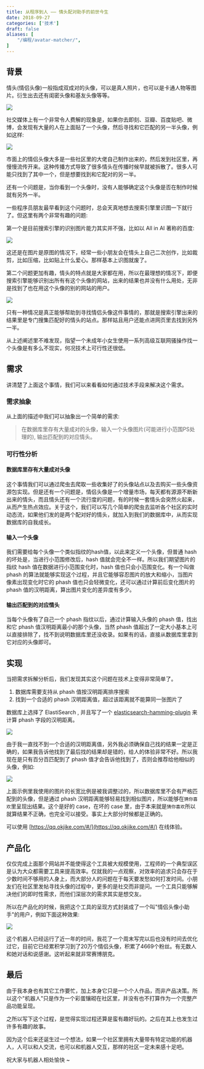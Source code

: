 ```yaml
---
title: 从程序到人 —— 情头配对助手的前世今生
date: 2018-09-27
categories: ['技术']
draft: false
aliases: [
    "/编程/avatar-matcher/",
]
---
```


## 背景

情头(情侣头像)一般指成双成对的头像，可以是真人照片，也可以是卡通人物等图片。衍生出去还有闺密头像和基友头像等等。

![](/images/old-blog/1538015444.png?imageMogr2/thumbnail/!70p)

社交媒体上有一个非常令人费解的现象是，如果你去即刻、豆瓣、百度贴吧、微博，会发现有大量的人在上面贴了一个头像，然后寻找和它匹配的另一半头像，例如这样:

![](/images/old-blog/1538016090.png?imageMogr2/thumbnail/!70p)

市面上的情侣头像大多是一些社区里的大佬自己制作出来的，然后发到社区里，再慢慢流传开来。这种传播方式导致了很多情头在传播时候早就被拆散了。很多人可能只找到了其中一个，但是想要找到和它配对的另一半。

还有一个问题是，当你看到一个头像时，没有人能够确定这个头像是否在制作时候就有另外一半。

一些程序员朋友最早看到这个问题时，总会天真地想去搜索引擎里识图一下就行了。但这里有两个非常有趣的问题:

第一个是目前搜索引擎的识别图片能力其实并不强，比如以 All in AI 著称的百度:

![](/images/old-blog/1538016451.png?imageMogr2/thumbnail/!70p)

这还是在图片是原图的情况下，经常一些小朋友会在情头上自己二次创作，比如裁剪，比如压缩，比如贴上什么爱心。那样基本上识图就废了。

第二个问题更加有趣，情头的特点就是大家都在用，所以在最理想的情况下，即便搜索引擎能够识别出所有有这个头像的网站，出来的结果也并没有什么用处，无非是找到了也在用这个头像的别的网站的用户。

![](/images/old-blog/1538016570.png?imageMogr2/thumbnail/!70p)

只有一种情况是真正能够帮助到寻找情侣头像这件事情的，那就是搜索引擎出来的结果里是专门搜集匹配好的情头的站点。那样姑且用户还能点进网页里去找到另外一半。

从上述阐述里不难发现，指望一个未成年小女生使用一系列高级互联网骚操作找一个头像是有多么不现实，何况技术上可行性还很低。

<!--more-->

## 需求

讲清楚了上面这个事情，我们可以来看看如何通过技术手段来解决这个需求。

### 需求抽象

从上面的描述中我们可以抽象出一个简单的需求:

> 在数据库里存有大量成对的头像，输入一个头像图片(可能进行小范围PS处理的), 输出匹配到的对应情头。

### 可行性分析

#### 数据库里存有大量成对头像

这个事情我们可以通过爬虫去爬取一些收集好了的头像站点以及去购买一些头像资源包实现。但是还有一个问题是，情侣头像是一个增量市场，每天都有源源不断新出来的情头，而且情头还有一个流行度的问题，有的时候一套情头会突然火起来，从而产生热点效应。关于这个，我们可以写几个简单的爬虫去监听各个社区的实时动态流，如果他们发的是两个配对好的情头，就加入到我们的数据库中，从而实现数据库的自我成长。

#### 输入一个头像

我们需要给每个头像一个类似指纹的hash值，以此来定义一个头像，但普通 hash 的坏处是，当进行小范围修改后，hash 值就会完全不一样。所以我们期望图片的指纹 hash 值在数据进行小范围变化时，hash 值也只会小范围变化。有一个叫做 phash 的算法就能够实现这个过程，并且它能够容忍图片的放大和缩小，当图片像素出现变化时它的 phash 值也只会轻微变化，还可以通过计算前后变化图片的 phash 值的汉明距离，算出图片变化的差异度有多少。

#### 输出匹配到的对应情头

当每个头像有了自己一个 phash 指纹以后，通过计算输入头像的 phash 值，找出和它 phash 值汉明距离最小的那个头像，当然 phash 值超出了一定大小基本上可以直接排除了，找不到说明数据库里还没收录。如果有的话，直接从数据库里拿到它对应的头像即可。

## 实现

当把需求拆解分析后，我们发现其实这个问题在技术上变得非常简单了。

1. 数据库需要支持从 phash 值按汉明距离排序搜索
2. 找到一个合适的 phash 汉明距离值，超过该距离就不能算同一张图片了

数据库上选择了 ElastiSearch , 并且写了一个 [elasticsearch-hamming-plugin](https://github.com/joway/elasticsearch-hamming-plugin) 来计算 phash 字段的汉明距离。

![](/images/old-blog/1538027425.png?imageMogr2/thumbnail/!70p)

由于我一直找不到一个合适的汉明距离值，另外我必须确保自己找的结果一定是正确的，如果我告诉他找到了最后找的结果却是错的，给人的体验非常不好。所以我现在是只有百分百匹配到了 phash 值才会告诉他找到了，否则会推荐给他相似的头像，例如:

![](/images/old-blog/1538021809.png?imageMogr2/thumbnail/!70p)

上面示例里我使用的图片的长宽比例是被我调整过的，所以数据库里不会有严格匹配到的头像，但是通过 phash 汉明距离能够轻易找到相似图片，所以能够在`猜你喜欢`里呈现出结果。这个是好的 case，在坏的 case 里，由于本来就是`猜你喜欢`所以就算结果不正确，也完全可以接受。事实上大部分时候都是正确的。

可以使用 [https://qq.okjike.com/#/](https://qq.okjike.com/#/) 在线体验。

## 产品化

仅仅完成上面那个网站并不能使得这个工具被大规模使用，工程师的一个典型误区是认为大众都需要工具来提高效率。仅就我的一点观察，对效率的追求只会存在于少数时间不够用的人身上，而大部分人的问题在于每天要发愁如何打发时间。小朋友们在社区里发帖寻找头像的过程中，更多的是社交而非提问。一个工具只能够解决他们的即时性需求，而他们深层次的需求其实是想交友。

所以在产品化的时候，我把这个工具的呈现方式封装成了一个叫"情侣头像小助手"的用户，例如下面这种效果:

![](/images/old-blog/1538025863.png?imageMogr2/thumbnail/!70p)

这个机器人已经运行了近一年的时间，我花了一个周末写完以后也没有时间去优化过它，目前它已经累积学习到了20万个情侣头像，积累了4669个粉丝。有无数人和她对话和说感谢。这听起来就非常赛博朋克。

## 最后

由于我本身也有其它工作要忙，加上本身它只是一个个人作品，而非产品决策。所以这个"机器人"只是作为一个彩蛋镶砌在社区里，并没有也不打算作为一个完整产品功能呈现。

之所以写下这个过程，是觉得实现过程还算是蛮有趣好玩的。之后在其上也发生过许多有趣的故事。

因为这个后来还诞生过一个想法，如果一个社区里拥有大量带有特定功能的机器人，人可以和人交流，也可以和机器人交互，那样的社区一定未来感十足吧。

祝大家与机器人相处愉快 ~








